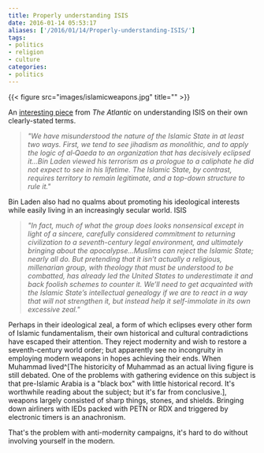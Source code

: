 ```yaml
---
title: Properly understanding ISIS
date: 2016-01-14 05:53:17
aliases: ['/2016/01/14/Properly-understanding-ISIS/']
tags:
- politics
- religion
- culture
categories:
- politics
---
```

{{< figure src="images/islamicweapons.jpg" title="" >}}

An [interesting piece](http://www.theatlantic.com/magazine/archive/2015/03/what-isis-really-wants/384980/) from _The Atlantic_ on understanding ISIS on their own clearly-stated terms.

> _"We have misunderstood the nature of the Islamic State in at least two ways. First, we tend to see jihadism as monolithic, and to apply the logic of al‑Qaeda to an organization that has decisively eclipsed it...Bin Laden viewed his terrorism as a prologue to a caliphate he did not expect to see in his lifetime. The Islamic State, by contrast, requires territory to remain legitimate, and a top-down structure to rule it."_

Bin Laden also had no qualms about promoting his ideological interests while easily living in an increasingly secular world. ISIS

> _"In fact, much of what the group does looks nonsensical except in light of a sincere, carefully considered commitment to returning civilization to a seventh-century legal environment, and ultimately bringing about the apocalypse...Muslims can reject the Islamic State; nearly all do. But pretending that it isn’t actually a religious, millenarian group, with theology that must be understood to be combatted, has already led the United States to underestimate it and back foolish schemes to counter it. We’ll need to get acquainted with the Islamic State’s intellectual genealogy if we are to react in a way that will not strengthen it, but instead help it self-immolate in its own excessive zeal."_

Perhaps in their ideological zeal, a form of which eclipses every other form of Islamic fundamentalism, their own historical and cultural contradictions have escaped their attention. They reject modernity and wish to restore a seventh-century world order; but apparently see no incongruity in employing modern weapons in hopes achieving their ends. When Muhammad lived^[The historicity of Muhammad as an actual living figure is still debated. One of the problems with gathering evidence on this subject is that pre-Islamic Arabia is a "black box" with little historical record. It's worthwhile reading about the subject; but it's far from conclusive.], weapons largely consisted of sharp things, stones, and shields. Bringing down airliners with IEDs packed with PETN or RDX and triggered by electronic timers is an anachronism.

That's the problem with anti-modernity campaigns, it's hard to do without involving yourself in the modern.

